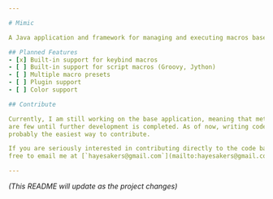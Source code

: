 ```yaml
---

# Mimic

A Java application and framework for managing and executing macros based on MIDI events.

## Planned Features
- [x] Built-in support for keybind macros
- [ ] Built-in support for script macros (Groovy, Jython)
- [ ] Multiple macro presets
- [ ] Plugin support
- [ ] Color support

## Contribute

Currently, I am still working on the base application, meaning that methods of contributing
are few until further development is completed. As of now, writing code documentation is
probably the easiest way to contribute.

If you are seriously interested in contributing directly to the code base right now, feel
free to email me at [`hayesakers@gmail.com`](mailto:hayesakers@gmail.com).

---
```


*(This README will update as the project changes)*
